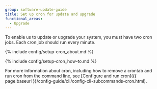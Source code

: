 ```yaml
---
group: software-update-guide
title: Set up cron for update and upgrade
functional_areas:
  - Upgrade
---
```


To enable us to update or upgrade your system, you must have two cron jobs. Each cron job should run every minute.

{% include config/setup-cron_about.md %}

{% include config/setup-cron_how-to.md %}

For more information about cron, including how to remove a crontab and run cron from the command line, see [Configure and run cron]({{ page.baseurl }}/config-guide/cli/config-cli-subcommands-cron.html).
